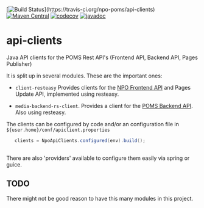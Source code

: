 [![Build Status](https://travis-ci.org/npo-poms/api-clients.svg?)](https://travis-ci.org/npo-poms/api-clients)
[![Maven Central](https://img.shields.io/maven-central/v/nl.vpro.api-client/api-client-parent.svg?label=Maven%20Central)](https://search.maven.org/search?q=g:%22nl.vpro.api-client%22)
[![codecov](https://codecov.io/gh/npo-poms/api-clients/branch/master/graph/badge.svg)](https://codecov.io/gh/npo-poms/api-clients)
[![javadoc](http://www.javadoc.io/badge/nl.vpro.api-client/client-resteasy.svg?color=blue)](http://www.javadoc.io/doc/nl.vpro.api-client/client-resteasy)


# api-clients
Java API clients for the POMS Rest API's (Frontend API, Backend API, Pages Publisher)

It is split up in several modules. These are the important ones:

* `client-resteasy` Provides clients for the [NPO Frontend API](https://rs.poms.omroep.nl) and Pages Update API, implemented using resteasy.

* `media-backend-rs-client`. Provides a client for the [POMS Backend API](https://api.poms.omroep.nl). Also using resteasy.

The clients can be configured by code and/or an configuration file in `${user.home}/conf/apiclient.properties`
```java
   clients = NpoApiClients.configured(env).build();
   
```
There are also 'providers' available to configure them easily via spring or guice.


## TODO
There might not be good reason to have this many modules in this project. 
